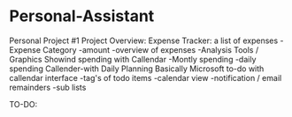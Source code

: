 # Personal-Assistant
Personal Project #1
Project Overview:
Expense Tracker:
a list of expenses
  -Expense Category
  -amount
  -overview of expenses
  -Analysis Tools / Graphics
Showind spending with Callendar
  -Montly spending
  -daily spending
Callender-with Daily Planning
Basically Microsoft to-do with callendar interface
  -tag's of todo items
  -calendar view
  -notification / email remainders
  -sub lists

TO-DO:
